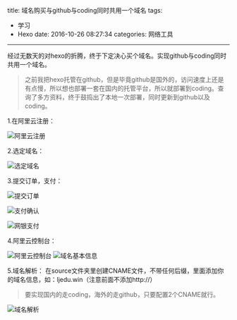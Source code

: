 title: 域名购买与github与coding同时共用一个域名
tags:
  - 学习
  - Hexo
date: 2016-10-26 08:27:34
categories: 网络工具
---
经过无数天的对hexo的折腾，终于下定决心买个域名。实现github与coding同时共用一个域名。

>  之前我把hexo托管在github，但是毕竟github是国外的，访问速度上还是有点慢，所以想也部署一套在国内的托管平台，所以就部署到coding。查询了多方资料，终于鼓捣出了本地一次部署，同时更新到github以及coding。

<!--more-->

1.在阿里云注册：

![阿里云注册](http://7xo3it.com1.z0.glb.clouddn.com/1.png)

2.选定域名：

![选定域名](http://7xo3it.com1.z0.glb.clouddn.com/2.png)

3.提交订单，支付：

![提交订单](http://7xo3it.com1.z0.glb.clouddn.com/3.png)

![支付确认](http://7xo3it.com1.z0.glb.clouddn.com/4.png)

![网银支付](http://7xo3it.com1.z0.glb.clouddn.com/5.png)

4.阿里云控制台：

![阿里云控制台](http://7xo3it.com1.z0.glb.clouddn.com/6.png)
![域名基本信息](http://7xo3it.com1.z0.glb.clouddn.com/7.png)

5.域名解析：
  在source文件夹里创建CNAME文件，不带任何后缀，里面添加你的域名信息，如：ljedu.win（注意前面不添加http://） 

>  要实现国内的走coding，海外的走github，只要配置2个CNAME就行。

![域名解析](http://7xo3it.com1.z0.glb.clouddn.com/8.png)
